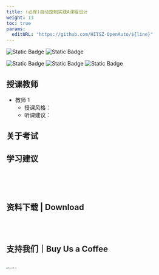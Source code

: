 ```yaml
---
title: (必修)自动控制实践A课程设计
weight: 13
toc: true
params:
  editURL: "https://github.com/HITSZ-OpenAuto/${line}"
---
```


![Static Badge](https://img.shields.io/badge/%E8%80%83%E6%9F%A5%E8%AF%BE-green)   ![Static Badge](https://img.shields.io/badge/%E5%AD%A6%E5%88%86-1-moccasin)

![Static Badge](https://img.shields.io/badge/%E6%88%90%E7%BB%A9%E6%9E%84%E6%88%90-gold)  ![Static Badge](https://img.shields.io/badge/实验报告-40%25-wheat)  ![Static Badge](https://img.shields.io/badge/答辩-60%25-wheat)


## 授课教师

- 教师 1
  - 授课风格：
  - 听课建议：

## 关于考试

## 学习建议
<br>
<br>
<br>
<h2>资料下载 | Download</h2>
<br>
<br>
<h2>支持我们｜Buy Us a Coffee</h2>
<br>
<img src="https://mitcher-1316637614.cos.ap-nanjing.myqcloud.com/hoa/20231112170457.png?imageSlim" alt="Reward_Code" style="zoom:25%; display: block; margin: 0 auto;" />            